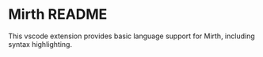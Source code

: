 # Mirth README

This vscode extension provides basic language support for Mirth, including syntax highlighting.


